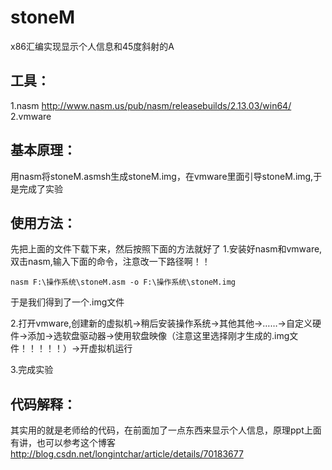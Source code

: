 # stoneM
x86汇编实现显示个人信息和45度斜射的A

## 工具：
1.nasm http://www.nasm.us/pub/nasm/releasebuilds/2.13.03/win64/
2.vmware

## 基本原理：
用nasm将stoneM.asmsh生成stoneM.img，在vmware里面引导stoneM.img,于是完成了实验

## 使用方法：
先把上面的文件下载下来，然后按照下面的方法就好了
1.安装好nasm和vmware,双击nasm,输入下面的命令，注意改一下路径啊！！
```
nasm F:\操作系统\stoneM.asm -o F:\操作系统\stoneM.img
```
于是我们得到了一个.img文件

2.打开vmware,创建新的虚拟机->稍后安装操作系统->其他其他->……->自定义硬件->添加->选软盘驱动器->使用软盘映像（注意这里选择刚才生成的.img文件！！！！！）->开虚拟机运行

3.完成实验

## 代码解释：

其实用的就是老师给的代码，在前面加了一点东西来显示个人信息，原理ppt上面有讲，也可以参考这个博客 http://blog.csdn.net/longintchar/article/details/70183677
